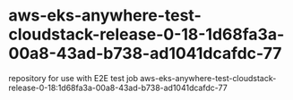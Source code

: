 # aws-eks-anywhere-test-cloudstack-release-0-18-1d68fa3a-00a8-43ad-b738-ad1041dcafdc-77
repository for use with E2E test job aws-eks-anywhere-test-cloudstack-release-0-18:1d68fa3a-00a8-43ad-b738-ad1041dcafdc-77
